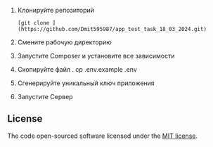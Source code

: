 1. Клонируйте репозиторий
   ```
   [git clone ](https://github.com/Dmit595987/app_test_task_18_03_2024.git)
   ```

3. Смените рабочую директорию 

4. Запустите Composer и установите все зависимости

5. Скопируйте файл .
   cp .env.example .env

6. Сгенерируйте уникальный ключ приложения

7. Запустите Сервер


## License

The code open-sourced software licensed under the [MIT license](https://opensource.org/licenses/MIT).
